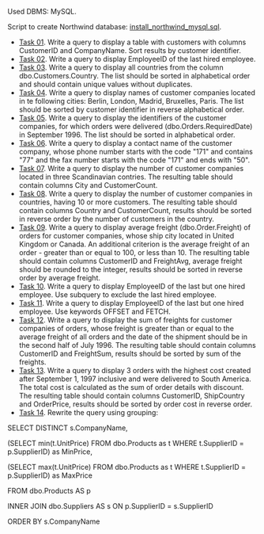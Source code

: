 Used DBMS: MySQL.

Script to create Northwind database: [install_northwind_mysql.sql](install_northwind_mysql.sql).

- [Task 01](Task01.sql). Write a query to display a table with customers with columns CustomerID and CompanyName. Sort results by customer identifier.
- [Task 02](Task02.sql). Write a query to display EmployeeID of the last hired employee.
- [Task 03](Task03.sql). Write a query to display all countries from the column dbo.Customers.Country. The list should be sorted in alphabetical order and should contain unique values without duplicates.
- [Task 04](Task04.sql). Write a query to display names of customer companies located in te following cities: Berlin, London, Madrid, Bruxelles, Paris. The list should be sorted by customer identifier in reverse alphabetical order.
- [Task 05](Task05.sql). Write a query to display the identifiers of the customer companies, for which orders were delivered (dbo.Orders.RequiredDate) in September 1996. The list should be sorted in alphabetical order.
- [Task 06](Task06.sql). Write a query to display a contact name of the customer company, whose phone number starts with the code "171" and contains "77" and the fax number starts with the code "171" and ends with "50".
- [Task 07](Task07.sql). Write a query to display the number of customer companies located in three Scandinavian contries. The resulting table should contain columns City and CustomerCount.
- [Task 08](Task08.sql). Write a query to display the number of customer companies in countries, having 10 or more customers. The resulting table should contain columns Country and CustomerCount, results should be sorted in reverse order by the number of customers in the country.
- [Task 09](Task09.sql). Write a query to display average freight (dbo.Order.Freight) of orders for customer companies, whose ship city located in United Kingdom or Canada. An additional criterion is the average freight of an order - greater than or equal to 100, or less than 10. The resulting table should contain columns CustomerID and FreightAvg, average freight should be rounded to the integer, results should be sorted in reverse order by average freight.
- [Task 10](Task10.sql). Write a query to display EmployeeID of the last but one hired employee. Use subquery to exclude the last hired employee.
- [Task 11](Task11.sql). Write a query to display EmployeeID of the last but one hired employee. Use keywords OFFSET and FETCH.
- [Task 12](Task12.sql). Write a query to display the sum of freights for customer companies of orders, whose freight is greater than or equal to the average freight of all orders and the date of the shipment should be in the second half of July 1996. The resulting table should contain columns CustomerID and FreightSum, results should be sorted by sum of the freights.
- [Task 13](Task13.sql). Write a query to display 3 orders with the highest cost created after September 1, 1997 inclusive and were delivered to South America. The total cost is calculated as the sum of order details with discount. The resulting table should contain columns CustomerID, ShipCountry and OrderPrice, results should be sorted by order cost in reverse order.
- [Task 14](Task14.sql). Rewrite the query using grouping:

SELECT DISTINCT s.CompanyName,

(SELECT min(t.UnitPrice) FROM dbo.Products as t WHERE t.SupplierID = p.SupplierID) as MinPrice,

(SELECT max(t.UnitPrice) FROM dbo.Products as t WHERE t.SupplierID = p.SupplierID) as MaxPrice

FROM dbo.Products AS p

INNER JOIN dbo.Suppliers AS s ON p.SupplierID = s.SupplierID

ORDER BY s.CompanyName
